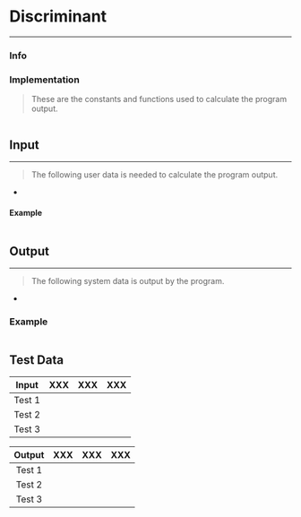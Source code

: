 # Discriminant
***
### Info


### Implementation
> These are the constants and functions used to calculate the program output.

```

```

## Input
***
> The following user data is needed to calculate the program output.

+ 

#### Example
```c++

```

## Output
***
> The following system data is output by the program.

+ 

### Example
```c++

```

## Test Data
| Input  | XXX | XXX | XXX |
|:------:|:---:|:---:|:---:|
| Test 1 |     |     |     |
| Test 2 |     |     |     |
| Test 3 |     |     |     |

| Output | XXX | XXX | XXX |
|:------:|:---:|:---:|:---:|
| Test 1 |     |     |     |
| Test 2 |     |     |     |
| Test 3 |     |     |     |
